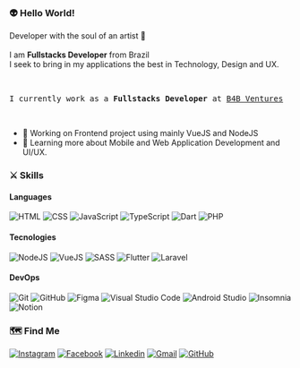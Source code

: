 
### 👽 Hello World!

Developer with the soul of an artist 🎨<br/><br/>
I am <b>Fullstacks Developer</b> from Brazil<br/>
I seek to bring in my applications the best in Technology, Design and UX.

<br>
<pre>I currently work as a <b>Fullstacks Developer</b> at <a href="">B4B Ventures</a></pre>
<br>

- 💼 Working on Frontend project using mainly VueJS and NodeJS
- 🌱 Learning more about Mobile and Web Application Development and UI/UX.

### ⚔️ Skills

#### Languages
  
  ![HTML](https://img.shields.io/badge/-HTML-333333?style=flat&logo=HTML5&logoColor=E34F26)
  ![CSS](https://img.shields.io/badge/-CSS-333333?style=flat&logo=CSS3&logoColor=1572B6)
  ![JavaScript](https://img.shields.io/badge/-JavaScript-333333?style=flat&logo=Javascript&logoColor=F7DF1E)
  ![TypeScript](https://img.shields.io/badge/-TypeScript-333333?style=flat&logo=Typescript&logoColor=3178C6)
  ![Dart](https://img.shields.io/badge/-Dart-333333?style=flat&logo=Dart&logoColor=0175C2)
  ![PHP](https://img.shields.io/badge/-PHP-333333?style=flat&logo=PHP&logoColor=777BB4)
  
#### Tecnologies
  
  ![NodeJS](https://img.shields.io/badge/-NodeJS-333333?style=flat&logo=Node.Js&logoColor=339933)
  ![VueJS](https://img.shields.io/badge/-VueJS-333333?style=flat&logo=Vue.Js&logoColor=4FC08D)
  ![SASS](https://img.shields.io/badge/-SASS-333333?style=flat&logo=SASS&logoColor=CC6699)
  ![Flutter](https://img.shields.io/badge/-Flutter-333333?style=flat&logo=Flutter&logoColor=45D1FD)
  ![Laravel](https://img.shields.io/badge/-Laravel-333333?style=flat&logo=Laravel&logoColor=FF2D20)
  
#### DevOps
  
  ![Git](https://img.shields.io/badge/-Git-333333?style=flat&logo=git&logoColor=F05032)
  ![GitHub](https://img.shields.io/badge/-GitHub-333333?style=flat&logo=github&logoColor=FFFFFF)
  ![Figma](https://img.shields.io/badge/-Figma-333333?style=flat&logo=Figma&logoColor=F24E1E)
  ![Visual Studio Code](https://img.shields.io/badge/-Visual%20Studio%20Code-333333?style=flat&logo=visual-studio-code&logoColor=007ACC)
  ![Android Studio](https://img.shields.io/badge/-Android%20Studio-333333?style=flat&logo=android-studio&logoColor=3DDC84)
  ![Insomnia](https://img.shields.io/badge/-Insomnia-333333?style=flat&logo=Insomnia&logoColor=5849BE)
  ![Notion](https://img.shields.io/badge/-Notion-333333?style=flat&logo=Notion&logoColor=FFFFFF)

### 🗺️ Find Me

[![Instagram](https://img.shields.io/badge/-Instagram-333333?style=flat&logo=Instagram&logoColor=E4405F&link=https://www.instagram.com/santos._.bruno/)](https://www.instagram.com/santos._.bruno/)
[![Facebook](https://img.shields.io/badge/-Facebook-333333?style=flat&logo=Facebook&logoColor=1877F2&link=https://www.facebook.com/bruno.santos.90857901/)](https://www.facebook.com/bruno.santos.90857901/)
[![Linkedin](https://img.shields.io/badge/-LinkedIn-333333?style=flat&logo=Linkedin&logoColor=0A66C2&link=https://www.linkedin.com/in/bruno-santos-917558ba/)](https://www.linkedin.com/in/bruno-santos-917558ba/)
[![Gmail](https://img.shields.io/badge/-Email-333333?style=flat&logo=Gmail&logoColor=EA4335&link=mailto:bruno.dos1997@gmail.com)](mailto:bruno.dos1997@gmail.com)
[![GitHub]( https://img.shields.io/github/followers/brsHUnterX?label=Seguir&style=social)](https://github.com/brsHunterX)
